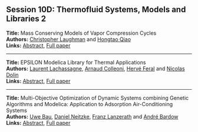 <h2>Session 10D: Thermofluid Systems, Models and Libraries 2</h2>
<p>
<b>Title:</b> Mass Conserving Models of Vapor Compression Cycles<br />
<b>Authors:</b> <a href="../authors/author_174.html">Christopher Laughman</a> and <a href="../authors/author_247.html">Hongtao Qiao</a><br />
<b>Links:</b> <a href="../abstracts/abstract_81.pdf">Abstract</a>, <a href="../submissions/ecp15118759_LaughmanQiao.pdf">Full paper</a>
</p>
<hr />
<p>
<b>Title:</b> EPSILON Modelica Library for Thermal Applications<br />
<b>Authors:</b> <a href="../authors/author_169.html">Laurent Lachassagne</a>, <a href="../authors/author_54.html">Arnaud Colleoni</a>, <a href="../authors/author_80.html">Hervé Feral</a> and <a href="../authors/author_70.html">Nicolas Dolin</a><br />
<b>Links:</b> <a href="../abstracts/abstract_82.pdf">Abstract</a>, <a href="../submissions/ecp15118769_LachassagneColleoniFeralDolin.pdf">Full paper</a>
</p>
<hr />
<p>
<b>Title:</b> Multi-Objective Optimization of Dynamic Systems combining Genetic Algorithms and Modelica: Application to Adsorption Air-Conditioning Systems<br />
<b>Authors:</b> <a href="../authors/author_19.html">Uwe Bau</a>, <a href="../authors/author_211.html">Daniel Neitzke</a>, <a href="../authors/author_171.html">Franz Lanzerath</a> and <a href="../authors/author_16.html">André Bardow</a><br />
<b>Links:</b> <a href="../abstracts/abstract_83.pdf">Abstract</a>, <a href="../submissions/ecp15118777_BauNeitzkeLanzerathBardow.pdf">Full paper</a>
</p>